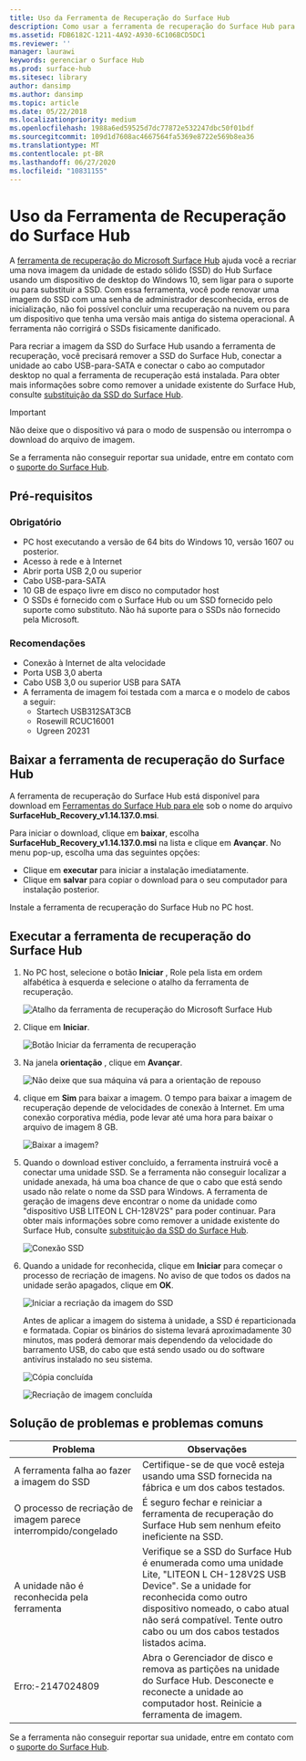 ```yaml
---
title: Uso da Ferramenta de Recuperação do Surface Hub
description: Como usar a ferramenta de recuperação do Surface Hub para recriar a imagem do SSD.
ms.assetid: FDB6182C-1211-4A92-A930-6C106BCD5DC1
ms.reviewer: ''
manager: laurawi
keywords: gerenciar o Surface Hub
ms.prod: surface-hub
ms.sitesec: library
author: dansimp
ms.author: dansimp
ms.topic: article
ms.date: 05/22/2018
ms.localizationpriority: medium
ms.openlocfilehash: 1988a6ed59525d7dc77872e532247dbc50f01bdf
ms.sourcegitcommit: 109d1d7608ac4667564fa5369e8722e569b8ea36
ms.translationtype: MT
ms.contentlocale: pt-BR
ms.lasthandoff: 06/27/2020
ms.locfileid: "10831155"
---
```

# Uso da Ferramenta de Recuperação do Surface Hub

A [ferramenta de recuperação do Microsoft Surface Hub](https://www.microsoft.com/download/details.aspx?id=52210) ajuda você a recriar uma nova imagem da unidade de estado sólido (SSD) do Hub Surface usando um dispositivo de desktop do Windows 10, sem ligar para o suporte ou para substituir a SSD. Com essa ferramenta, você pode renovar uma imagem do SSD com uma senha de administrador desconhecida, erros de inicialização, não foi possível concluir uma recuperação na nuvem ou para um dispositivo que tenha uma versão mais antiga do sistema operacional. A ferramenta não corrigirá o SSDs fisicamente danificado.

Para recriar a imagem da SSD do Surface Hub usando a ferramenta de recuperação, você precisará remover a SSD do Surface Hub, conectar a unidade ao cabo USB-para-SATA e conectar o cabo ao computador desktop no qual a ferramenta de recuperação está instalada. Para obter mais informações sobre como remover a unidade existente do Surface Hub, consulte [substituição da SSD do Surface Hub](surface-hub-ssd-replacement.md).

> [!IMPORTANT]
> Não deixe que o dispositivo vá para o modo de suspensão ou interrompa o download do arquivo de imagem.

Se a ferramenta não conseguir reportar sua unidade, entre em contato com o [suporte do Surface Hub](https://support.microsoft.com/help/4037644/surface-contact-surface-warranty-and-software-support).

## Pré-requisitos

### Obrigatório

- PC host executando a versão de 64 bits do Windows 10, versão 1607 ou posterior.
- Acesso à rede e à Internet
- Abrir porta USB 2,0 ou superior
- Cabo USB-para-SATA
- 10 GB de espaço livre em disco no computador host
- O SSDs é fornecido com o Surface Hub ou um SSD fornecido pelo suporte como substituto. Não há suporte para o SSDs não fornecido pela Microsoft.

### Recomendações

- Conexão à Internet de alta velocidade
- Porta USB 3,0 aberta
- Cabo USB 3,0 ou superior USB para SATA
- A ferramenta de imagem foi testada com a marca e o modelo de cabos a seguir:
    - Startech USB312SAT3CB
    - Rosewill RCUC16001
    - Ugreen 20231

## Baixar a ferramenta de recuperação do Surface Hub

A ferramenta de recuperação do Surface Hub está disponível para download em [Ferramentas do Surface Hub para ele](https://www.microsoft.com/download/details.aspx?id=52210) sob o nome do arquivo **SurfaceHub_Recovery_v1.14.137.0.msi**.

Para iniciar o download, clique em **baixar**, escolha **SurfaceHub_Recovery_v1.14.137.0.msi** na lista e clique em **Avançar**. No menu pop-up, escolha uma das seguintes opções:

- Clique em **executar** para iniciar a instalação imediatamente.
- Clique em **salvar** para copiar o download para o seu computador para instalação posterior.

Instale a ferramenta de recuperação do Surface Hub no PC host.

## Executar a ferramenta de recuperação do Surface Hub

1. No PC host, selecione o botão **Iniciar** , Role pela lista em ordem alfabética à esquerda e selecione o atalho da ferramenta de recuperação.

    ![Atalho da ferramenta de recuperação do Microsoft Surface Hub](images/shrt-shortcut.png)

2. Clique em **Iniciar**.

    ![Botão Iniciar da ferramenta de recuperação](images/shrt-start.png)

3. Na janela **orientação** , clique em **Avançar**.

    ![Não deixe que sua máquina vá para a orientação de repouso](images/shrt-guidance.png)

4. clique em **Sim** para baixar a imagem. O tempo para baixar a imagem de recuperação depende de velocidades de conexão à Internet. Em uma conexão corporativa média, pode levar até uma hora para baixar o arquivo de imagem 8 GB.

    ![Baixar a imagem?](images/shrt-download.png)

5. Quando o download estiver concluído, a ferramenta instruirá você a conectar uma unidade SSD. Se a ferramenta não conseguir localizar a unidade anexada, há uma boa chance de que o cabo que está sendo usado não relate o nome da SSD para Windows.  A ferramenta de geração de imagens deve encontrar o nome da unidade como "dispositivo USB LITEON L CH-128V2S" para poder continuar.  Para obter mais informações sobre como remover a unidade existente do Surface Hub, consulte [substituição da SSD do Surface Hub](surface-hub-ssd-replacement.md).

    ![Conexão SSD](images/shrt-drive.png)

6. Quando a unidade for reconhecida, clique em **Iniciar** para começar o processo de recriação de imagens. No aviso de que todos os dados na unidade serão apagados, clique em **OK**.

    ![Iniciar a recriação da imagem do SSD](images/shrt-drive-start.png)

    Antes de aplicar a imagem do sistema à unidade, a SSD é reparticionada e formatada. Copiar os binários do sistema levará aproximadamente 30 minutos, mas poderá demorar mais dependendo da velocidade do barramento USB, do cabo que está sendo usado ou do software antivírus instalado no seu sistema.

    ![Cópia concluída](images/shrt-done.png)

    ![Recriação de imagem concluída](images/shrt-complete.png)

## Solução de problemas e problemas comuns

Problema | Observações
--- | ---
A ferramenta falha ao fazer a imagem do SSD | Certifique-se de que você esteja usando uma SSD fornecida na fábrica e um dos cabos testados.
O processo de recriação de imagem parece interrompido/congelado | É seguro fechar e reiniciar a ferramenta de recuperação do Surface Hub sem nenhum efeito ineficiente na SSD.
A unidade não é reconhecida pela ferramenta | Verifique se a SSD do Surface Hub é enumerada como uma unidade Lite, "LITEON L CH-128V2S USB Device".  Se a unidade for reconhecida como outro dispositivo nomeado, o cabo atual não será compatível. Tente outro cabo ou um dos cabos testados listados acima.
Erro:-2147024809 | Abra o Gerenciador de disco e remova as partições na unidade do Surface Hub.  Desconecte e reconecte a unidade ao computador host. Reinicie a ferramenta de imagem.

Se a ferramenta não conseguir reportar sua unidade, entre em contato com o [suporte do Surface Hub](https://support.microsoft.com/help/4037644/surface-contact-surface-warranty-and-software-support).
